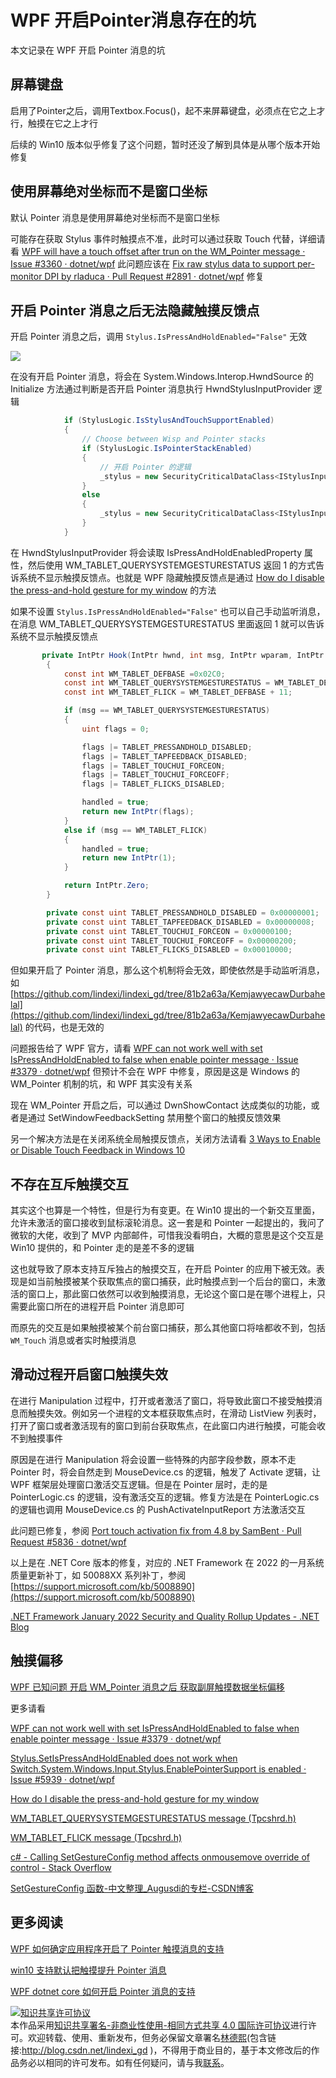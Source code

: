 
# WPF 开启Pointer消息存在的坑

本文记录在 WPF 开启 Pointer 消息的坑

<!--more-->


<!-- CreateTime:2019/12/24 14:33:41 -->



## 屏幕键盘

启用了Pointer之后，调用Textbox.Focus()，起不来屏幕键盘，必须点在它之上才行，触摸在它之上才行

后续的 Win10 版本似乎修复了这个问题，暂时还没了解到具体是从哪个版本开始修复

## 使用屏幕绝对坐标而不是窗口坐标

默认 Pointer 消息是使用屏幕绝对坐标而不是窗口坐标

可能存在获取 Stylus 事件时触摸点不准，此时可以通过获取 Touch 代替，详细请看 [WPF will have a touch offset after trun on the WM_Pointer message · Issue #3360 · dotnet/wpf](https://github.com/dotnet/wpf/issues/3360 ) 此问题应该在 [Fix raw stylus data to support per-monitor DPI by rladuca · Pull Request #2891 · dotnet/wpf](https://github.com/dotnet/wpf/pull/2891 ) 修复

## 开启 Pointer 消息之后无法隐藏触摸反馈点

开启 Pointer 消息之后，调用 `Stylus.IsPressAndHoldEnabled="False"` 无效

![](http://cdn.lindexi.site/lindexi%2FWPF%2520can%2520not%2520work%2520well%2520with%2520set%2520IsPressAndHoldEnabled%2520to%2520false%2520when%2520enable%2520pointer%2520message.gif)

在没有开启 Pointer 消息，将会在 System.Windows.Interop.HwndSource 的 Initialize 方法通过判断是否开启 Pointer 消息执行 HwndStylusInputProvider 逻辑

```csharp
            if (StylusLogic.IsStylusAndTouchSupportEnabled)
            {
                // Choose between Wisp and Pointer stacks
                if (StylusLogic.IsPointerStackEnabled)
                {
                	// 开启 Pointer 的逻辑
                    _stylus = new SecurityCriticalDataClass<IStylusInputProvider>(new HwndPointerInputProvider(this));
                }
                else
                {
                    _stylus = new SecurityCriticalDataClass<IStylusInputProvider>(new HwndStylusInputProvider(this));
                }
            }
```

在 HwndStylusInputProvider 将会读取 IsPressAndHoldEnabledProperty 属性，然后使用 WM_TABLET_QUERYSYSTEMGESTURESTATUS 返回 1 的方式告诉系统不显示触摸反馈点。也就是 WPF 隐藏触摸反馈点是通过 [How do I disable the press-and-hold gesture for my window](https://devblogs.microsoft.com/oldnewthing/20170227-00/?p=95585 ) 的方法

如果不设置 `Stylus.IsPressAndHoldEnabled="False"` 也可以自己手动监听消息，在消息 WM_TABLET_QUERYSYSTEMGESTURESTATUS 里面返回 1 就可以告诉系统不显示触摸反馈点

```csharp
       private IntPtr Hook(IntPtr hwnd, int msg, IntPtr wparam, IntPtr lparam, ref bool handled)
        {
            const int WM_TABLET_DEFBASE =0x02C0;
            const int WM_TABLET_QUERYSYSTEMGESTURESTATUS = WM_TABLET_DEFBASE + 12;
            const int WM_TABLET_FLICK = WM_TABLET_DEFBASE + 11;

            if (msg == WM_TABLET_QUERYSYSTEMGESTURESTATUS)
            {
                uint flags = 0;

                flags |= TABLET_PRESSANDHOLD_DISABLED;
                flags |= TABLET_TAPFEEDBACK_DISABLED;
                flags |= TABLET_TOUCHUI_FORCEON;
                flags |= TABLET_TOUCHUI_FORCEOFF;
                flags |= TABLET_FLICKS_DISABLED;

                handled = true;
                return new IntPtr(flags);
            }
            else if (msg == WM_TABLET_FLICK)
            {
                handled = true;
                return new IntPtr(1);
            }

            return IntPtr.Zero;
        }

        private const uint TABLET_PRESSANDHOLD_DISABLED = 0x00000001;
        private const uint TABLET_TAPFEEDBACK_DISABLED = 0x00000008;
        private const uint TABLET_TOUCHUI_FORCEON = 0x00000100;
        private const uint TABLET_TOUCHUI_FORCEOFF = 0x00000200;
        private const uint TABLET_FLICKS_DISABLED = 0x00010000;
```

但如果开启了 Pointer 消息，那么这个机制将会无效，即使依然是手动监听消息，如 [https://github.com/lindexi/lindexi_gd/tree/81b2a63a/KemjawyecawDurbahelal](https://github.com/lindexi/lindexi_gd/tree/81b2a63a/KemjawyecawDurbahelal) 的代码，也是无效的

问题报告给了 WPF 官方，请看 [WPF can not work well with set IsPressAndHoldEnabled to false when enable pointer message · Issue #3379 · dotnet/wpf](https://github.com/dotnet/wpf/issues/3379 ) 但预计不会在 WPF 中修复，原因是这是 Windows 的 WM_Pointer 机制的坑，和 WPF 其实没有关系

现在 WM_Pointer 开启之后，可以通过 DwnShowContact 达成类似的功能，或者是通过 SetWindowFeedbackSetting 禁用整个窗口的触摸反馈效果

另一个解决方法是在关闭系统全局触摸反馈点，关闭方法请看 [3 Ways to Enable or Disable Touch Feedback in Windows 10](https://www.top-password.com/blog/enable-or-disable-touch-feedback-in-windows-10/ )

## 不存在互斥触摸交互

其实这个也算是一个特性，但是行为有变更。在 Win10 提出的一个新交互里面，允许未激活的窗口接收到鼠标滚轮消息。这一套是和 Pointer 一起提出的，我问了微软的大佬，收到了 MVP 内部邮件，可惜我没看明白，大概的意思是这个交互是 Win10 提供的，和 Pointer 走的是差不多的逻辑

这也就导致了原本支持互斥独占的触摸交互，在开启 Pointer 的应用下被无效。表现是如当前触摸被某个获取焦点的窗口捕获，此时触摸点到一个后台的窗口，未激活的窗口上，那此窗口依然可以收到触摸消息，无论这个窗口是在哪个进程上，只需要此窗口所在的进程开启 Pointer 消息即可

而原先的交互是如果触摸被某个前台窗口捕获，那么其他窗口将啥都收不到，包括 `WM_Touch` 消息或者实时触摸消息

## 滑动过程开启窗口触摸失效

在进行 Manipulation 过程中，打开或者激活了窗口，将导致此窗口不接受触摸消息而触摸失效。例如另一个进程的文本框获取焦点时，在滑动 ListView 列表时，打开了窗口或者激活现有的窗口到前台获取焦点，在此窗口内进行触摸，可能会收不到触摸事件

原因是在进行 Manipulation 将会设置一些特殊的内部字段参数，原本不走 Pointer 时，将会自然走到 MouseDevice.cs 的逻辑，触发了 Activate 逻辑，让 WPF 框架层处理窗口激活交互逻辑。但是在 Pointer 层时，走的是 PointerLogic.cs 的逻辑，没有激活交互的逻辑。修复方法是在 PointerLogic.cs 的逻辑也调用 MouseDevice.cs 的 PushActivateInputReport 方法激活交互

此问题已修复，参阅 [Port touch activation fix from 4.8 by SamBent · Pull Request #5836 · dotnet/wpf](https://github.com/dotnet/wpf/pull/5836 )

以上是在 .NET Core 版本的修复，对应的 .NET Framework 在 2022 的一月系统质量更新补丁，如 50088XX 系列补丁，参阅 [https://support.microsoft.com/kb/5008890](https://support.microsoft.com/kb/5008890)

[.NET Framework January 2022 Security and Quality Rollup Updates - .NET Blog](https://devblogs.microsoft.com/dotnet/net-framework-january-2022-security-and-quality-rollup-updates/ )

## 触摸偏移

[WPF 已知问题 开启 WM_Pointer 消息之后 获取副屏触摸数据坐标偏移](https://blog.lindexi.com/post/WPF-%E5%B7%B2%E7%9F%A5%E9%97%AE%E9%A2%98-%E5%BC%80%E5%90%AF-WM_Pointer-%E6%B6%88%E6%81%AF%E4%B9%8B%E5%90%8E-%E8%8E%B7%E5%8F%96%E5%89%AF%E5%B1%8F%E8%A7%A6%E6%91%B8%E6%95%B0%E6%8D%AE%E5%9D%90%E6%A0%87%E5%81%8F%E7%A7%BB.html )



更多请看

[WPF can not work well with set IsPressAndHoldEnabled to false when enable pointer message · Issue #3379 · dotnet/wpf](https://github.com/dotnet/wpf/issues/3379 )

[Stylus.SetIsPressAndHoldEnabled does not work when Switch.System.Windows.Input.Stylus.EnablePointerSupport is enabled · Issue #5939 · dotnet/wpf](https://github.com/dotnet/wpf/issues/5939 )

[How do I disable the press-and-hold gesture for my window](https://devblogs.microsoft.com/oldnewthing/20170227-00/?p=95585 )

[WM_TABLET_QUERYSYSTEMGESTURESTATUS message (Tpcshrd.h)](https://docs.microsoft.com/en-us/windows/win32/tablet/wm-tablet-querysystemgesturestatus-message )

[WM_TABLET_FLICK message (Tpcshrd.h)](https://docs.microsoft.com/en-us/windows/win32/tablet/wm-tablet-flick-message )

[c# - Calling SetGestureConfig method affects onmousemove override of control - Stack Overflow](https://stackoverflow.com/questions/53274234/calling-setgestureconfig-method-affects-onmousemove-override-of-control )

[SetGestureConfig 函数-中文整理_Augusdi的专栏-CSDN博客](https://blog.csdn.net/Augusdi/article/details/8885396 )

## 更多阅读

[WPF 如何确定应用程序开启了 Pointer 触摸消息的支持](https://blog.lindexi.com/post/WPF-%E5%A6%82%E4%BD%95%E7%A1%AE%E5%AE%9A%E5%BA%94%E7%94%A8%E7%A8%8B%E5%BA%8F%E5%BC%80%E5%90%AF%E4%BA%86-Pointer-%E8%A7%A6%E6%91%B8%E6%B6%88%E6%81%AF%E7%9A%84%E6%94%AF%E6%8C%81.html )

[win10 支持默认把触摸提升 Pointer 消息](https://blog.lindexi.com/post/win10-%E6%94%AF%E6%8C%81%E9%BB%98%E8%AE%A4%E6%8A%8A%E8%A7%A6%E6%91%B8%E6%8F%90%E5%8D%87-Pointer-%E6%B6%88%E6%81%AF.html) 

[WPF dotnet core 如何开启 Pointer 消息的支持](https://blog.lindexi.com/post/WPF-dotnet-core-%E5%A6%82%E4%BD%95%E5%BC%80%E5%90%AF-Pointer-%E6%B6%88%E6%81%AF%E7%9A%84%E6%94%AF%E6%8C%81.html )





<a rel="license" href="http://creativecommons.org/licenses/by-nc-sa/4.0/"><img alt="知识共享许可协议" style="border-width:0" src="https://licensebuttons.net/l/by-nc-sa/4.0/88x31.png" /></a><br />本作品采用<a rel="license" href="http://creativecommons.org/licenses/by-nc-sa/4.0/">知识共享署名-非商业性使用-相同方式共享 4.0 国际许可协议</a>进行许可。欢迎转载、使用、重新发布，但务必保留文章署名[林德熙](http://blog.csdn.net/lindexi_gd)(包含链接:http://blog.csdn.net/lindexi_gd )，不得用于商业目的，基于本文修改后的作品务必以相同的许可发布。如有任何疑问，请与我[联系](mailto:lindexi_gd@163.com)。